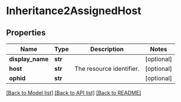 # Inheritance2AssignedHost

## Properties
Name | Type | Description | Notes
------------ | ------------- | ------------- | -------------
**display_name** | **str** |  | [optional] 
**host** | **str** | The resource identifier. | [optional] 
**ophid** | **str** |  | [optional] 

[[Back to Model list]](../README.md#documentation-for-models) [[Back to API list]](../README.md#documentation-for-api-endpoints) [[Back to README]](../README.md)


